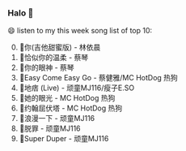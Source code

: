 

### Halo 👋

😄 listen to my this week song list of top 10:

0. 🌈你(吉他甜蜜版) - 林依晨
1. 🌈恰似你的温柔 - 蔡琴
2. 🌈你的眼神 - 蔡琴
3. 🌈Easy Come Easy Go - 蔡健雅/MC HotDog 热狗
4. 🌈地痞 (Live) - 顽童MJ116/瘦子E.SO
5. 🌈她的眼光 - MC HotDog 热狗
6. 🌈约翰屈伏塔 - MC HotDog 热狗
7. 🌈浪漫一下 - 顽童MJ116
8. 🌈脱罪 - 顽童MJ116
9. 🌈Super Duper - 顽童MJ116


